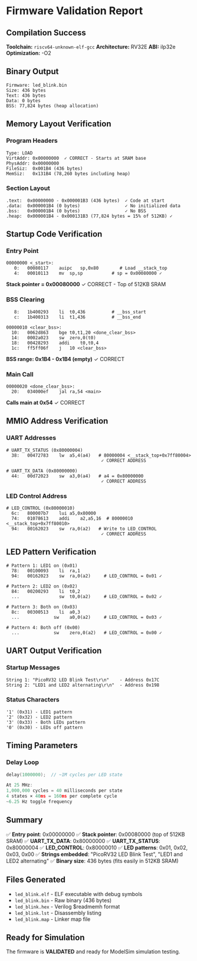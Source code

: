 # Firmware Validation Report

## Compilation Success

**Toolchain:** `riscv64-unknown-elf-gcc`
**Architecture:** RV32E
**ABI:** ilp32e
**Optimization:** -O2

## Binary Output

```
Firmware: led_blink.bin
Size: 436 bytes
Text: 436 bytes
Data: 0 bytes
BSS: 77,824 bytes (heap allocation)
```

## Memory Layout Verification

### Program Headers
```
Type: LOAD
VirtAddr: 0x00000000  ✓ CORRECT - Starts at SRAM base
PhysAddr: 0x00000000
FileSiz:  0x001B4 (436 bytes)
MemSiz:   0x131B4 (78,260 bytes including heap)
```

### Section Layout
```
.text:  0x00000000 - 0x000001B3 (436 bytes)  ✓ Code at start
.data:  0x000001B4 (0 bytes)                 ✓ No initialized data
.bss:   0x000001B4 (0 bytes)                 ✓ No BSS
.heap:  0x000001B4 - 0x000131B3 (77,824 bytes = 15% of 512KB) ✓
```

## Startup Code Verification

### Entry Point
```assembly
00000000 <_start>:
   0:	00080117    auipc	sp,0x80        # Load __stack_top
   4:	00010113    mv	sp,sp           # sp = 0x00080000 ✓
```

**Stack pointer = 0x00080000** ✓ CORRECT - Top of 512KB SRAM

### BSS Clearing
```assembly
   8:	1b400293    li	t0,436          # __bss_start
   c:	1b400313    li	t1,436          # __bss_end

00000010 <clear_bss>:
  10:	0062d863    bge	t0,t1,20 <done_clear_bss>
  14:	0002a023    sw	zero,0(t0)
  18:	00428293    addi	t0,t0,4
  1c:	ff5ff06f    j	10 <clear_bss>
```

**BSS range: 0x1B4 - 0x1B4 (empty)** ✓ CORRECT

### Main Call
```assembly
00000020 <done_clear_bss>:
  20:	034000ef    jal	ra,54 <main>
```

**Calls main at 0x54** ✓ CORRECT

## MMIO Address Verification

### UART Addresses
```assembly
# UART_TX_STATUS (0x80000004)
  38:	00472783    lw	a5,4(a4)   # 80000004 <__stack_top+0x7ff80004>
                                    ✓ CORRECT ADDRESS

# UART_TX_DATA (0x80000000)
  44:	00d72023    sw	a3,0(a4)   # a4 = 0x80000000
                                    ✓ CORRECT ADDRESS
```

### LED Control Address
```assembly
# LED_CONTROL (0x80000010)
  6c:	800007b7    lui	a5,0x80000
  74:	01078613    addi	a2,a5,16  # 80000010 <__stack_top+0x7ff80010>
  94:	00162023    sw	ra,0(a2)   # Write to LED_CONTROL
                                    ✓ CORRECT ADDRESS
```

## LED Pattern Verification

```assembly
# Pattern 1: LED1 on (0x01)
  78:	00100093    li	ra,1
  94:	00162023    sw	ra,0(a2)     # LED_CONTROL = 0x01 ✓

# Pattern 2: LED2 on (0x02)
  84:	00200293    li	t0,2
  ...	            sw	t0,0(a2)     # LED_CONTROL = 0x02 ✓

# Pattern 3: Both on (0x03)
  8c:	00300513    li	a0,3
  ...             sw	a0,0(a2)     # LED_CONTROL = 0x03 ✓

# Pattern 4: Both off (0x00)
  ...             sw	zero,0(a2)   # LED_CONTROL = 0x00 ✓
```

## UART Output Verification

### Startup Messages
```
String 1: "PicoRV32 LED Blink Test\r\n"    - Address 0x17C
String 2: "LED1 and LED2 alternating\r\n"  - Address 0x198
```

### Status Characters
```
'1' (0x31) - LED1 pattern
'2' (0x32) - LED2 pattern
'3' (0x33) - Both LEDs pattern
'0' (0x30) - LEDs off pattern
```

## Timing Parameters

### Delay Loop
```c
delay(1000000);  // ~1M cycles per LED state

At 25 MHz:
1,000,000 cycles = 40 milliseconds per state
4 states × 40ms = 160ms per complete cycle
~6.25 Hz toggle frequency
```

## Summary

✅ **Entry point**: 0x00000000
✅ **Stack pointer**: 0x00080000 (top of 512KB SRAM)
✅ **UART_TX_DATA**: 0x80000000
✅ **UART_TX_STATUS**: 0x80000004
✅ **LED_CONTROL**: 0x80000010
✅ **LED patterns**: 0x01, 0x02, 0x03, 0x00
✅ **Strings embedded**: "PicoRV32 LED Blink Test", "LED1 and LED2 alternating"
✅ **Binary size**: 436 bytes (fits easily in 512KB SRAM)

## Files Generated

- `led_blink.elf` - ELF executable with debug symbols
- `led_blink.bin` - Raw binary (436 bytes)
- `led_blink.hex` - Verilog $readmemh format
- `led_blink.lst` - Disassembly listing
- `led_blink.map` - Linker map file

## Ready for Simulation

The firmware is **VALIDATED** and ready for ModelSim simulation testing.
